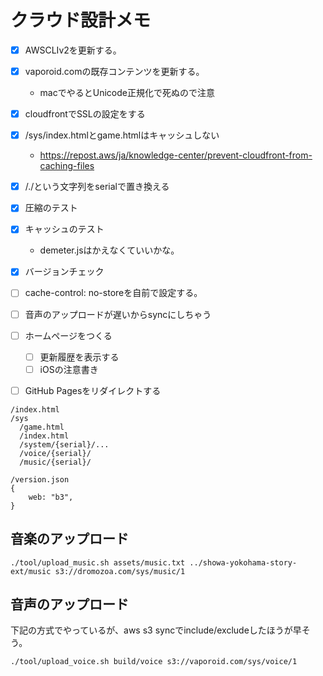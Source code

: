 # クラウド設計メモ

- [x] AWSCLIv2を更新する。
- [x] vaporoid.comの既存コンテンツを更新する。
  - macでやるとUnicode正規化で死ぬので注意
- [x] cloudfrontでSSLの設定をする
- [x] /sys/index.htmlとgame.htmlはキャッシュしない
  - https://repost.aws/ja/knowledge-center/prevent-cloudfront-from-caching-files
- [x] /./という文字列をserialで置き換える
- [x] 圧縮のテスト
- [x] キャッシュのテスト
  - demeter.jsはかえなくていいかな。
- [x] バージョンチェック

- [ ] cache-control: no-storeを自前で設定する。
- [ ] 音声のアップロードが遅いからsyncにしちゃう
- [ ] ホームページをつくる
  - [ ] 更新履歴を表示する
  - [ ] iOSの注意書き
- [ ] GitHub Pagesをリダイレクトする

```
/index.html
/sys
  /game.html
  /index.html
  /system/{serial}/...
  /voice/{serial}/
  /music/{serial}/
```

```
/version.json
{
    web: "b3",
}
```

## 音楽のアップロード

```
./tool/upload_music.sh assets/music.txt ../showa-yokohama-story-ext/music s3://dromozoa.com/sys/music/1
```

## 音声のアップロード

下記の方式でやっているが、aws s3 syncでinclude/excludeしたほうが早そう。

```
./tool/upload_voice.sh build/voice s3://vaporoid.com/sys/voice/1
```



